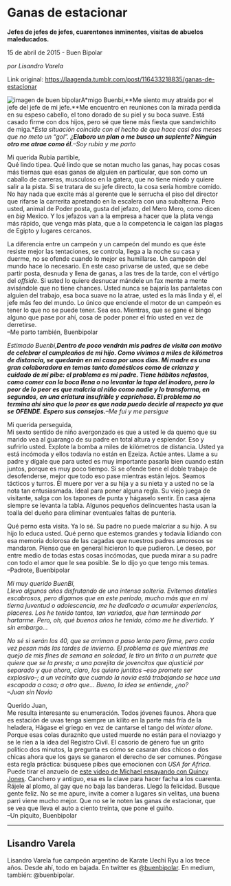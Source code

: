 # Ganas de estacionar

**Jefes de jefes de jefes, cuarentones inminentes, visitas de abuelos maleducados.**

15 de abril de 2015 - Buen Bipolar

_por Lisandro Varela_

Link original: https://laagenda.tumblr.com/post/116433218835/ganas-de-estacionar

![imagen de buen bipolar](https://64.media.tumblr.com/f5183e7bf8bb3861c4cce5bc074333a6/tumblr_inline_pjpv7eEdGh1t6q87u_500.jpg)A*migo Buenbi,**Me siento muy atraída por el jefe del jefe de mi jefe.**Me encuentro en reuniones con la mirada perdida en su espeso cabello, el tono dorado de su piel y su boca suave. Está casado firme con dos hijos, pero sé que tiene más fiesta que sandwichito de miga.**Esta situación coincide con el hecho de que hace casi dos meses que no meto un “gol”. ¿**Elaboro un plan o me busco un suplente? Ningún otro me atrae como él.**–Soy rubia y me parto*

Mi querida Rubia partible,  
Qué lindo tipea. Qué lindo que se notan mucho las ganas, hay pocas cosas más tiernas que esas ganas de alguien en particular, que son como un caballo de carreras, musculoso en la gatera, que no tiene miedo y quiere salir a la pista. Si se tratara de su jefe directo, la cosa sería hombre comido. No hay nada que excite más al gerente que le serrucha el piso del director que rifarse la carrerita apretando en la escalera con una subalterna. Pero usted, animal de Poder posta, gusta del jefazo, del Mero Mero, como dicen en *big* Mexico. Y los jefazos van a la empresa a hacer que la plata venga más rápido, que venga más plata, que a la competencia le caigan las plagas de Egipto y lugares cercanos.

La diferencia entre un campeón y un campeón del mundo es que éste resiste mejor las tentaciones, se controla, llega a la noche su casa y duerme, no se ofende cuando lo mejor es humillarse. Un campeón del mundo hace lo necesario. En este caso privarse de usted, que se debe partir posta, desnuda y llena de ganas, a las tres de la tarde, con el vértigo del *offside*. Si usted lo quiere desnucar mándele un fax mente a mente avisándole que no tiene chances. Usted nunca se bajaría las pantaletas con alguien del trabajo, esa boca suave no la atrae, usted es la más linda y él, el jefe más feo del mundo. Lo único que enciende el motor de un campeón es tener lo que no se puede tener. Sea eso. Mientras, que se gane el bingo alguno que pase por ahí, cosa de poder poner el frío usted en vez de derretirse.  
–Me parto también, Buenbipolar

  


*Estimado Buenbi,**Dentro de poco vendrán mis padres de visita con motivo de celebrar el cumpleaños de mi hijo. Como vivimos a miles de kilómetros de distancia, se quedarán en mi casa por unos días. Mi madre es una gran colaboradora en temas tanto domésticos como de crianza y cuidado de mi pibe: el problema es mi padre. Tiene hábitos nefastos, como comer con la boca llena o no levantar la tapa del inodoro, pero lo peor de lo peor es que malcría al niño como nadie y lo transforma, en segundos, en una criatura insufrible y caprichosa. El problema no termina ahí sino que lo peor es que nada puedo decirle al respecto ya que se OFENDE. Espero sus consejos.**–Me fui y me persigue*

Mi querida perseguida,  
Mi sexto sentido de niño avergonzado es que a usted le da quemo que su marido vea al guarango de su padre en total altura y esplendor. Eso y sufrirlo usted. Explote la bomba a miles de kilómetros de distancia. Usted ya está incómoda y ellos todavía no están en Ezeiza. Actúe antes. Llame a su padre y dígale que para usted es muy importante pasarla bien cuando están juntos, porque es muy poco tiempo. Si se ofende tiene el doble trabajo de desofenderse, mejor que todo eso pase mientras están lejos. Seamos tácticos y turros. Él muere por ver a su hija y a su nieta y a usted no se la nota tan entusiasmada. Ideal para poner alguna regla. Su viejo juega de visitante, salga con los tapones de punta y hágaselo sentir. En casa ajena siempre se levanta la tabla. Algunos pequeños delincuentes hasta usan la toalla del dueño para eliminar eventuales faltas de puntería.

Qué perno esta visita. Ya lo sé. Su padre no puede malcriar a su hijo. A su hijo lo educa usted. Qué perno que estemos grandes y todavía lidiando con esa memoria dolorosa de las cagadas que nuestros padres amorosos se mandaron. Pienso que en general hicieron lo que pudieron. Le deseo, por entre medio de todas estas cosas incómodas, que pueda mirar a su padre con todo el amor que le sea posible. Se lo dijo yo que tengo mis temas.  
–Padrote, Buenbipolar

  


*Mi muy querido BuenBi,  
Llevo algunos años disfrutando de una intensa soltería. Evitemos detalles escabrosos, pero digamos que en este período, mucho más que en mi tierna juventud o adolescencia, me he dedicado a acumular experiencias, placeres. Los he tenido tantos, tan variados, que han terminado por hartarme. Pero, oh, qué buenos años he tenido, cómo me he divertido. Y sin embargo…*

*No sé si serán los 40, que se arriman a paso lento pero firme, pero cada vez pesan más las tardes de invierno. El problema es que mientras me quejo de mis fines de semana en soledad, le tiro un tirito a un purrete que quiere que se la preste; a una parejita de jovencitos que ajusticié por separado y que ahora, claro, los quiero juntitos –eso promete ser explosivo–; a un vecinito que cuando la novia está trabajando se hace una escapada a casa; a otro que… Bueno, la idea se entiende, ¿no?  
–Juan sin Novio*

Querido Juan,  
Me resulta interesante su enumeración. Todos jóvenes faunos. Ahora que es estación de uvas tenga siempre un kilito en la parte más fría de la heladera, Hágase el griego en vez de cantarse el tango del *winter alone.* Porque esas colas duraznito que usted muerde no están para el noviazgo y se le ríen a la idea del Registro Civil. El casorio de género fue un grito político dos minutos, la pregunta es cómo se casaran dos chicos o dos chicas ahora que los gays se ganaron el derecho de ser comunes. Póngase esta regla práctica: búsquese pibes que emocionen con *USA for Africa.* Puede tirar el anzuelo de [este video de Michael ensayando con Quincy Jones](https://www.youtube.com/watch?v=nP6vfaSuFGs). Canchero y antiguo, esa es la clave para hacer facha a los cuarenta. Rájele al plomo, al gay que no baja las banderas. Llegó la felicidad. Busque gente feliz. No se me apure, invite a comer a lugares sin velitas, una buena parri viene mucho mejor. Que no se le noten las ganas de estacionar, que se vea que lleva el auto a ciento treinta, que pone el guiño.  
–Un piquito, Buenbipolar

  




---

Lisandro Varela
---------------

Lisandro Varela fue campeón argentino de Karate Uechi Ryu a los trece años. Desde ahí, todo en bajada. En twitter es [@buenbipolar](https://twitter.com/buenbipolar). En medium, también: @buenbipolar.



